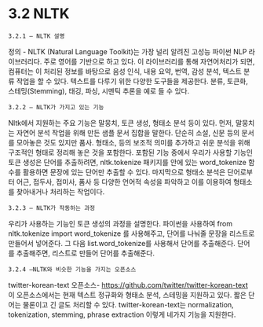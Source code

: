 # 3.2 NLTK

    3.2.1 – NLTK 설명           
정의 - NLTK (Natural Language Toolkit)는 가장 널리 알려진 고성능 파이썬 NLP 라이브러리다. 주로 영어를 기반으로 하고 있다. 
이 라이브러리를 통해 자연어처리가 되면, 컴퓨터는 이 처리된 정보를 바탕으로 음성 인식, 내용 요약, 번역, 감성 분석, 텍스트 분류 작업을 할 수 있다. 텍스트를 다루기 위한 다양한 도구들을 제공한다. 분류, 토큰화, 스테밍(Stemming), 태깅, 파싱, 시멘틱 추론을 예로 들 수 있다. 

    3.2.2 – NLTK가 가지고 있는 기능                 
Nltk에서 지원하는 주요 기능은 말뭉치, 토큰 생성, 형태소 분석 등이 있다. 먼저, 말뭉치는 자연어 분석 작업을 위해 만든 샘플 문서 집합을 말한다. 단순히 소설, 신문 등의 문서를 모아놓은 것도 있지만 품사. 형태소, 등의 보조적 의미를 추가하고 쉬운 분석을 위해 구조적인 형태로 정리해 놓은 것을 포함한다. 포함된 기능 중에서 우리가 사용할 기능인 토큰 생성은 단어를 추출하려면, nltk.tokenize 패키지를 안에 있는 word_tokenize 함수를 활용하면 문장에 있는 단어만 추출할 수 있다. 마지막으로 형태소 분석은 단어로부터 어근, 접두사, 접미사, 품사 등 다양한 언어적 속성을 파악하고 이를 이용하여 형태소를 찾아내거나 처리하는 작업이다.

    3.2.3 – NLTK가 작동하는 과정                    
우리가 사용하는 기능인 토큰 생성의 과정을 설명한다. 파이썬을 사용하여 from nltk.tokenize import word_tokenize 를 사용해주고, 단어를 나눠줄 문장을 리스트로 만들어서 넣어준다. 그 다음 list.word_tokenize를 사용해서 단어를 추출해준다. 단어를 추출해주면, 리스트로 만들어 단어를 추출해준다.

    3.2.4 –NLTK와 비슷한 기능을 가지는 오픈소스                              
twitter-korean-text 오픈소스- https://github.com/twitter/twitter-korean-text
이 오픈소스에서는 현재 텍스트 정규화와 형태소 분석, 스테밍을 지원하고 있다. 짧은 단어는 물론이고 긴 글도 처리할 수 있다. twitter-korean-text는 normalization, tokenization, stemming, phrase extraction 이렇게 네가지 기능을 지원한다.

 
